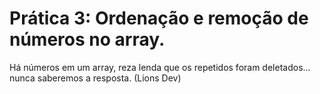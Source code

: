 # Prática 3: Ordenação e remoção de números no array.
Há números em um array, reza lenda que os repetidos foram deletados... nunca saberemos a resposta. (Lions Dev)
